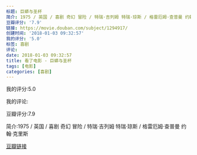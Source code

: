 ```yaml
---
标题: 巨蟒与圣杯
简介: 1975 / 英国 / 喜剧 奇幻 冒险 / 特瑞·吉列姆 特瑞·琼斯 / 格雷厄姆·查普曼 约翰·克里斯
豆瓣评分: '7.9'
链接: https://movie.douban.com/subject/1294917/
创建时间: '2018-01-03 09:32:57'
我的评分: '5.0'
标签: 喜剧
评论:
date: 2018-01-03 09:32:57
title: 看了电影 - 巨蟒与圣杯
tags: [电影]
categories: [喜剧]
---
```


我的评分:5.0

我的评论:

豆瓣评分:7.9

简介:1975 / 英国 / 喜剧 奇幻 冒险 / 特瑞·吉列姆 特瑞·琼斯 / 格雷厄姆·查普曼 约翰·克里斯

[豆瓣链接](https://movie.douban.com/subject/1294917/)

